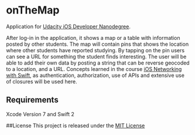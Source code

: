 # onTheMap
Application for [Udacity iOS Developer Nanodegree](https://www.udacity.com/course/ios-developer-nanodegree--nd003).

After log-in in the application, it shows a map or a table with information posted by other students. The map will contain pins that shows the location where other students have reported studying. By tapping on the pin users can see a URL for something the student finds interesting. The user will be able to add their own data by posting a string that can be reverse geocoded to a location, and a URL.
Concepts learned in the course [iOS Networking with Swift](https://www.udacity.com/course/ios-networking-with-swift--ud421), as authentication, authorization, use of APIs and extensive use of closures will be used here.

## Requirements
Xcode Version 7 and Swift 2

##License
This project is released under the [MIT License](https://opensource.org/licenses/MIT)


